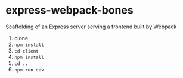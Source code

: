 # express-webpack-bones
Scaffolding of an Express server serving a frontend built by Webpack

1. clone
2. `npm install`
3. `cd client`
4. `npm install`
5. `cd ..`
6. `npm run dev`
